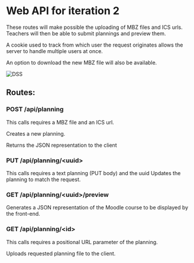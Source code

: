 # Web API for iteration 2

These routes will make possible the uploading of MBZ files and ICS urls. Teachers will then be able to submit plannings and preview them.

A cookie used to track from which user the request originates allows the server to handle multiple users at once.

An option to download the new MBZ file will also be available.


![DSS](http://www.plantuml.com/plantuml/svg/dP6nJiGm38RtF8Lr4mpt0XL29vWOaD2b4vkLkjHSwrIEU-NU7gV7SaWiPB2K_Fdz_KuEnL1jcSOGJonlg3X1iSj8NfNJfc2ohB1hMi8qaEu02xHXTXyddb7CjNWfHjCcnT32_X5Y0v6aWzUdT-ZP6w9lNfuZBEgmUgDju4Ysg80fId4CPm7ku2xbV68gzo6CES-m3jKl6LAMddN2UZ60hnkIqPV1FA88omUiRCFVZQ_cXtqr_uIObSvCQnq1uREuGydF2ebjGCWzs42GS7GQQl0QmdyJNDMRWNxbgIpnF5FENNq-JGEVAHmSL7_b6m00)


## Routes:

### POST /api/planning

This calls requires a MBZ file and an ICS url.

Creates a new planning.

Returns the JSON representation to the client


### PUT /api/planning/\<uuid>

This calls requires a text planning (PUT body) and the uuid
Updates the planning to match the request.

### GET /api/planning/\<uuid>/preview

Generates a JSON representation of the Moodle course to be displayed by the front-end.


### GET /api/planning/\<id>

This calls requires a positional URL parameter of the planning.

Uploads requested planning file to the client.

